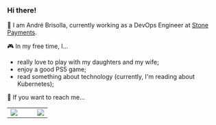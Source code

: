 ### Hi there! 

:construction_worker: I am André Brisolla, currently working as a DevOps Engineer at <a href="https://github.com/stonepayments">Stone Payments</a>.


:video_game: In my free time, I...
  - really love to play with my daughters and my wife;
  - enjoy a good PS5 game;
  - read something about technology (currently, I'm reading about Kubernetes);


:mag_right: If you want to reach me...

<table>
<tr>
  <td>
    <a style='float:left;margin-right:30px' href="https://www.linkedin.com/in/brisolla/" _target="blank"><img src="https://img.shields.io/badge/LinkedIn-0077B5?style=for-the-badge&logo=linkedin&logoColor=white" /></a>
    </td>
  <td>
  <a href="https://www.linkedin.com/in/brisolla/" _target="blank"><img src="https://img.shields.io/badge/Instagram-E4405F?style=for-the-badge&logo=instagram&logoColor=white" /></a>
  </td>
</tr>
</table>




